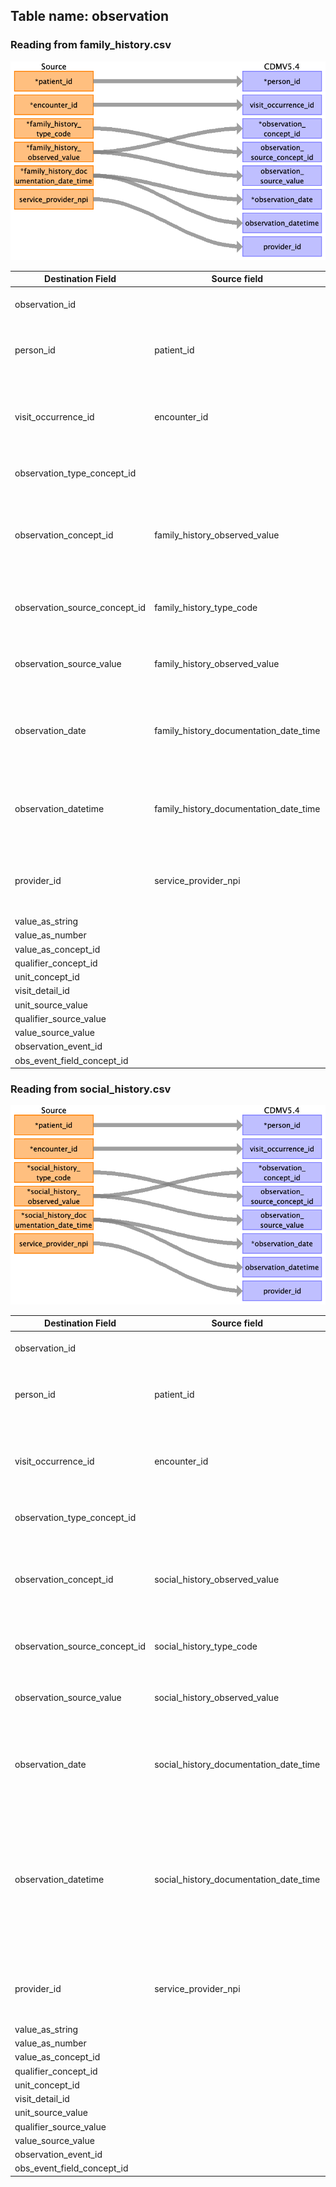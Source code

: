 ## Table name: observation

### Reading from family_history.csv

![](md_files/image5.png)

| Destination Field | Source field | Logic | Comment field |
| --- | --- | --- | --- |
| observation_id |  |  | This will be generated for each unique observation if not given in the source table. |
| person_id | patient_id |  | The patient_id is the primary key linking all tables. This can be mapped back to the the person_source_value/person_id of the person table depending on the logic used<br> |
| visit_occurrence_id | encounter_id |  | encounter_id is an identifier unique to the encounter. It is the primary key for the visit occurence table. This can be mapped back to the the visit_source_value/visit_occurrence_id of the person table depending on the logic used.<br> |
| observation_type_concept_id |  |  | This has to be mapped to the respective Type Concept. Needs more investigation. |
| observation_concept_id | family_history_observed_value |  | family_history_observed_value is the unstructured/non-standard family history documentation. This can used to derive the observation_concept_id. Alternatively, if the observation_source_concept_id is a part of the OMOP vocabulary that can be used for mapping.<br> |
| observation_source_concept_id | family_history_type_code |  | family_history_type_code has SNOMED CT code representing family medical history hierarchy. This can be directly mapped to observation_source_concept_id.<br> |
| observation_source_value | family_history_observed_value |  | family_history_observed_value is the unstructured/non-standard family history documentation. This can be stored directly as observation_source_value.<br> |
| observation_date | family_history_documentation_date_time |  | family_history_documentation_date_time is the date and time when the family history is recorded. The date element can be extracted and stored in observation_date. The standard format is not specified in the dictionary this has to be checked when we get the data.<br> |
| observation_datetime | family_history_documentation_date_time |  | family_history_documentation_date_time is the date and time when the family history is recorded. This can be stored in observation_datetime. The standard format is not specified in the dictionary this has to be checked when we get the data. |
| provider_id | service_provider_npi |  | The service_provider_npi is the unique NPI for the clinician providing the encounter services. This will map to npi in provider table, the provider_id is the primary key for it which can be added to the observation table.<br> |
| value_as_string |  |  |  |
| value_as_number |  |  |  |
| value_as_concept_id |  |  |  |
| qualifier_concept_id |  |  |  |
| unit_concept_id |  |  |  |
| visit_detail_id |  |  |  |
| unit_source_value |  |  |  |
| qualifier_source_value |  |  |  |
| value_source_value |  |  |  |
| observation_event_id |  |  |  |
| obs_event_field_concept_id |  |  |  |

### Reading from social_history.csv

![](md_files/image6.png)

| Destination Field | Source field | Logic | Comment field |
| --- | --- | --- | --- |
| observation_id |  |  | This will be generated for each unique observation if not given in the source table. |
| person_id | patient_id |  | The patient_id is the primary key linking all tables. This can be mapped back to the the person_source_value/person_id of the person table depending on the logic used<br> |
| visit_occurrence_id | encounter_id |  | encounter_id is an identifier unique to the encounter. It is the primary key for the visit occurence table. This can be mapped back to the the visit_source_value/visit_occurrence_id of the person table depending on the logic used.<br> |
| observation_type_concept_id |  |  | This has to be mapped to the respective Type Concept. Needs more investigation. |
| observation_concept_id | social_history_observed_value |  | social_history_observed_value is the unstructured/non-standard social history documentation. This can used to derive the observation_concept_id. Alternatively, if the observation_source_concept_id is a part of the OMOP vocabulary that can be used for mapping.<br> |
| observation_source_concept_id | social_history_type_code |  | social_history_type_code has standard code representing social history. This can be directly mapped to observation_source_concept_id.<br> |
| observation_source_value | social_history_observed_value |  | social_history_observed_value is the unstructured/non-standard social history documentation. This can be stored directly as observation_source_value.<br> |
| observation_date | social_history_documentation_date_time |  | social_history_documentation_date_time is the date and time when the social history is recorded. The date element can be extracted and stored in observation_date. The standard format is not specified in the dictionary this has to be checked when we get the data.<br> |
| observation_datetime | social_history_documentation_date_time |  | social_history_documentation_date_time is the date and time when the social history is recorded. This can be stored in observation_datetime. The standard format is not specified in the dictionary this has to be checked when we get the data.<br>family_history_documentation_date_time is the date and time when the family history is recorded. This can be stored in observation_datetime. The standard format is not specified in the dictionary this has to be checked when we get the data. |
| provider_id | service_provider_npi |  | The service_provider_npi is the unique NPI for the clinician providing the encounter services. This will map to npi in provider table, the provider_id is the primary key for it which can be added to the observation table.<br> |
| value_as_string |  |  |  |
| value_as_number |  |  |  |
| value_as_concept_id |  |  |  |
| qualifier_concept_id |  |  |  |
| unit_concept_id |  |  |  |
| visit_detail_id |  |  |  |
| unit_source_value |  |  |  |
| qualifier_source_value |  |  |  |
| value_source_value |  |  |  |
| observation_event_id |  |  |  |
| obs_event_field_concept_id |  |  |  |

